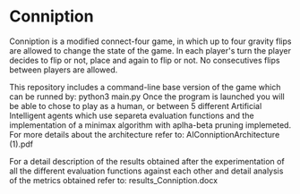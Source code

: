 # Conniption

Conniption is a modified connect-four game, in which up to four gravity flips are allowed to change the state of the game. In each player's turn the player decides to flip or not, place and again to flip or not. No consecutives flips between players are allowed. 

This repository includes a command-line base version of the game which can be runned by: python3 main.py
Once the program is launched you will be able to chose to play as a human, or between 5 different Artificial Intelligent agents which use separeta evaluation functions and the implementation of a minimax algorithm with aplha-beta pruning implemeted. For more details about the architecture refer to: AIConniptionArchitecture (1).pdf

For a detail description of the results obtained after the experimentation of all the different evaluation functions against each other and detail analysis of the metrics obtained refer to: results_Conniption.docx


